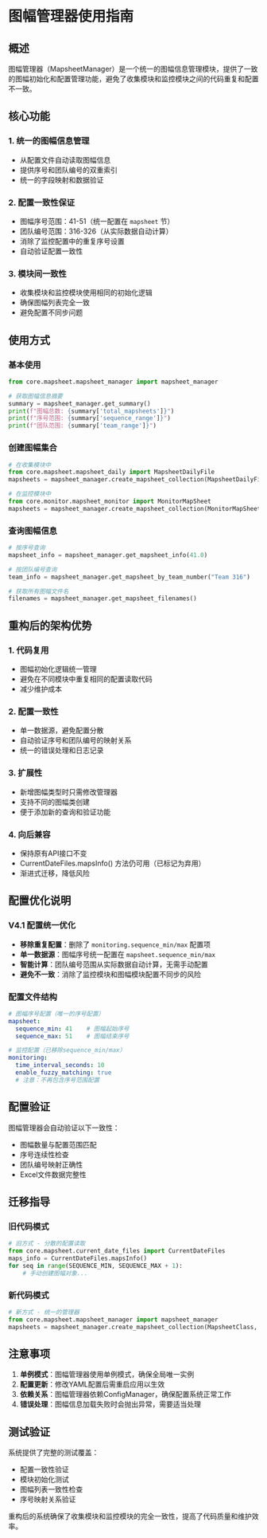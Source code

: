 # 图幅管理器使用指南

## 概述

图幅管理器（MapsheetManager）是一个统一的图幅信息管理模块，提供了一致的图幅初始化和配置管理功能，避免了收集模块和监控模块之间的代码重复和配置不一致。

## 核心功能

### 1. 统一的图幅信息管理
- 从配置文件自动读取图幅信息
- 提供序号和团队编号的双重索引
- 统一的字段映射和数据验证

### 2. 配置一致性保证
- 图幅序号范围：41-51（统一配置在 `mapsheet` 节）
- 团队编号范围：316-326（从实际数据自动计算）
- 消除了监控配置中的重复序号设置
- 自动验证配置一致性

### 3. 模块间一致性
- 收集模块和监控模块使用相同的初始化逻辑
- 确保图幅列表完全一致
- 避免配置不同步问题

## 使用方式

### 基本使用

```python
from core.mapsheet.mapsheet_manager import mapsheet_manager

# 获取图幅信息摘要
summary = mapsheet_manager.get_summary()
print(f"图幅总数: {summary['total_mapsheets']}")
print(f"序号范围: {summary['sequence_range']}")
print(f"团队范围: {summary['team_range']}")
```

### 创建图幅集合

```python
# 在收集模块中
from core.mapsheet.mapsheet_daily import MapsheetDailyFile
mapsheets = mapsheet_manager.create_mapsheet_collection(MapsheetDailyFile, current_date)

# 在监控模块中  
from core.monitor.mapsheet_monitor import MonitorMapSheet
mapsheets = mapsheet_manager.create_mapsheet_collection(MonitorMapSheet, current_date)
```

### 查询图幅信息

```python
# 按序号查询
mapsheet_info = mapsheet_manager.get_mapsheet_info(41.0)

# 按团队编号查询
team_info = mapsheet_manager.get_mapsheet_by_team_number("Team 316")

# 获取所有图幅文件名
filenames = mapsheet_manager.get_mapsheet_filenames()
```

## 重构后的架构优势

### 1. 代码复用
- 图幅初始化逻辑统一管理
- 避免在不同模块中重复相同的配置读取代码
- 减少维护成本

### 2. 配置一致性
- 单一数据源，避免配置分散
- 自动验证序号和团队编号的映射关系
- 统一的错误处理和日志记录

### 3. 扩展性
- 新增图幅类型时只需修改管理器
- 支持不同的图幅类创建
- 便于添加新的查询和验证功能

### 4. 向后兼容
- 保持原有API接口不变
- CurrentDateFiles.mapsInfo() 方法仍可用（已标记为弃用）
- 渐进式迁移，降低风险

## 配置优化说明

### V4.1 配置统一优化
- **移除重复配置**：删除了 `monitoring.sequence_min/max` 配置项
- **单一数据源**：图幅序号统一配置在 `mapsheet.sequence_min/max`
- **智能计算**：团队编号范围从实际数据自动计算，无需手动配置
- **避免不一致**：消除了监控模块和图幅模块配置不同步的风险

### 配置文件结构
```yaml
# 图幅序号配置（唯一的序号配置）
mapsheet:
  sequence_min: 41    # 图幅起始序号
  sequence_max: 51    # 图幅结束序号

# 监控配置（已移除sequence_min/max）
monitoring:
  time_interval_seconds: 10
  enable_fuzzy_matching: true
  # 注意：不再包含序号范围配置
```

## 配置验证

图幅管理器会自动验证以下一致性：
- 图幅数量与配置范围匹配
- 序号连续性检查
- 团队编号映射正确性
- Excel文件数据完整性

## 迁移指导

### 旧代码模式
```python
# 旧方式 - 分散的配置读取
from core.mapsheet.current_date_files import CurrentDateFiles
maps_info = CurrentDateFiles.mapsInfo()
for seq in range(SEQUENCE_MIN, SEQUENCE_MAX + 1):
    # 手动创建图幅对象...
```

### 新代码模式
```python
# 新方式 - 统一的管理器
from core.mapsheet.mapsheet_manager import mapsheet_manager
mapsheets = mapsheet_manager.create_mapsheet_collection(MapsheetClass, date)
```

## 注意事项

1. **单例模式**：图幅管理器使用单例模式，确保全局唯一实例
2. **配置更新**：修改YAML配置后需重启应用以生效
3. **依赖关系**：图幅管理器依赖ConfigManager，确保配置系统正常工作
4. **错误处理**：图幅信息加载失败时会抛出异常，需要适当处理

## 测试验证

系统提供了完整的测试覆盖：
- 配置一致性验证
- 模块初始化测试
- 图幅列表一致性检查
- 序号映射关系验证

重构后的系统确保了收集模块和监控模块的完全一致性，提高了代码质量和维护效率。
